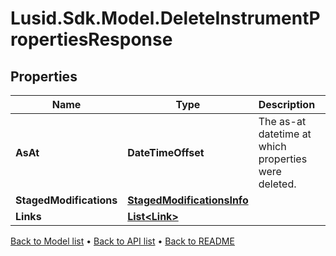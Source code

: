 # Lusid.Sdk.Model.DeleteInstrumentPropertiesResponse

## Properties

Name | Type | Description | Notes
------------ | ------------- | ------------- | -------------
**AsAt** | **DateTimeOffset** | The as-at datetime at which properties were deleted. | 
**StagedModifications** | [**StagedModificationsInfo**](StagedModificationsInfo.md) |  | [optional] 
**Links** | [**List&lt;Link&gt;**](Link.md) |  | [optional] 

[Back to Model list](../README.md#documentation-for-models) &#8226; [Back to API list](../README.md#documentation-for-api-endpoints) &#8226; [Back to README](../README.md)

